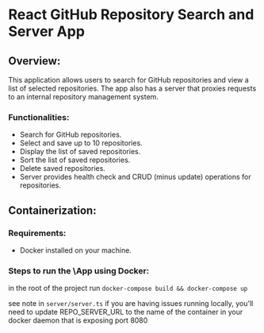 # React GitHub Repository Search and Server App

## Overview:
This application allows users to search for GitHub repositories and view a list of selected repositories. The app also has a server that proxies requests to an internal repository management system.

### Functionalities:
- Search for GitHub repositories.
- Select and save up to 10 repositories.
- Display the list of saved repositories.
- Sort the list of saved repositories.
- Delete saved repositories.
- Server provides health check and CRUD (minus update) operations for repositories.

## Containerization:

### Requirements:
- Docker installed on your machine.

### Steps to run the  \App using Docker:
in the root of the project run `docker-compose build && docker-compose up`

see note in `server/server.ts`
if you are having issues running locally, you'll need to update REPO_SERVER_URL to the name of the container in your docker daemon that is exposing port 8080
